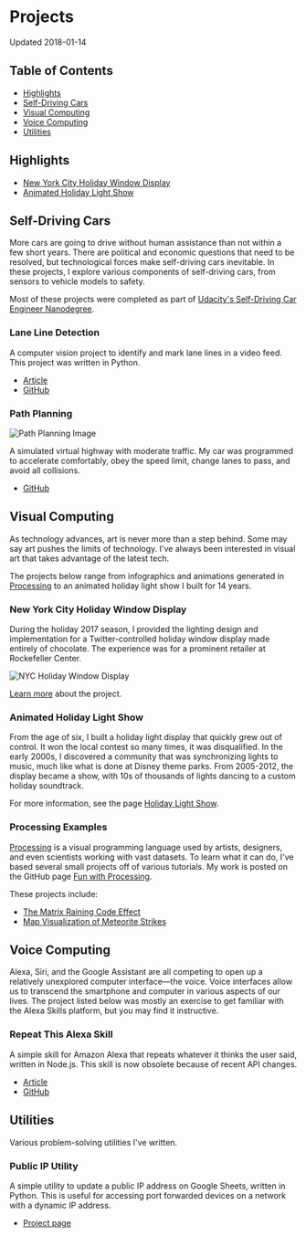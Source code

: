 # Projects

Updated 2018-01-14

## Table of Contents
* [Highlights](#highlights)
* [Self-Driving Cars](#cars)
* [Visual Computing](#visual)
* [Voice Computing](#voice)
* [Utilities](#utils)

## <a name="highlights"></a> Highlights

* [New York City Holiday Window Display](#nyc_display)
* [Animated Holiday Light Show](#light_show)

## <a name="cars"></a> Self-Driving Cars

More cars are going to drive without human assistance than not within a few short years. There are political and economic questions that need to be resolved, but technological forces make self-driving cars inevitable. In these projects, I explore various components of self-driving cars, from sensors to vehicle models to safety.

Most of these projects were completed as part of [Udacity's Self-Driving Car Engineer Nanodegree](https://www.udacity.com/course/self-driving-car-engineer-nanodegree--nd013).

### Lane Line Detection

A computer vision project to identify and mark lane lines in a video feed. This project was written in Python.

* [Article](https://gregyeutter.com/2017/02/21/nano_p1/)
* [GitHub](https://github.com/yeutterg/CarND-LaneLines-P1)

### Path Planning

![Path Planning Image](https://github.com/yeutterg/CarND-Path-Planning-Project-P11/raw/master/Driving_Image.png)

A simulated virtual highway with moderate traffic. My car was programmed to accelerate comfortably, obey the speed limit, change lanes to pass, and avoid all collisions.

* [GitHub](https://github.com/yeutterg/CarND-Path-Planning-Project-P11)

## <a name="visual"></a> Visual Computing

As technology advances, art is never more than a step behind. Some may say art pushes the limits of technology. I've always been interested in visual art that takes advantage of the latest tech.

The projects below range from infographics and animations generated in [Processing](https://processing.org/) to an animated holiday light show I built for 14 years.

### <a name="nyc_display"></a> New York City Holiday Window Display

During the holiday 2017 season, I provided the lighting design and implementation for a Twitter-controlled holiday window display made entirely of chocolate. The experience was for a prominent retailer at Rockefeller Center.

![NYC Holiday Window Display](https://yeutter.files.wordpress.com/2018/01/img_20171201_130152.jpg "NYC Holiday Window Display")

[Learn more](./nyc-display-2017) about the project.

### <a name="light_show"></a> Animated Holiday Light Show

From the age of six, I built a holiday light display that quickly grew out of control. It won the local contest so many times, it was disqualified. In the early 2000s, I discovered a community that was synchronizing lights to music, much like what is done at Disney theme parks. From 2005-2012, the display became a show, with 10s of thousands of lights dancing to a custom holiday soundtrack.

For more information, see the page [Holiday Light Show](https://gregyeutter.com/christmas/).

### Processing Examples

[Processing](https://processing.org/) is a visual programming language used by artists, designers, and even scientists working with vast datasets. To learn what it can do, I've based several small projects off of various tutorials. My work is posted on the GitHub page [Fun with Processing](https://github.com/yeutterg/fun-with-processing).

These projects include:
* [The Matrix Raining Code Effect](https://github.com/yeutterg/fun-with-processing/tree/master/Matrix)
* [Map Visualization of Meteorite Strikes](https://github.com/yeutterg/fun-with-processing/tree/master/Meteors)

## <a name="voice"></a> Voice Computing

Alexa, Siri, and the Google Assistant are all competing to open up a relatively unexplored computer interface—the voice. Voice interfaces allow us to transcend the smartphone and computer in various aspects of our lives. The project listed below was mostly an exercise to get familiar with the Alexa Skills platform, but you may find it instructive.

### Repeat This Alexa Skill

A simple skill for Amazon Alexa that repeats whatever it thinks the user said, written in Node.js. This skill is now obsolete because of recent API changes.

* [Article](https://gregyeutter.com/2016/11/27/alexa-repeat-this/)
* [GitHub](https://github.com/yeutterg/alexa-repeat-this)

## <a name="utils"></a> Utilities

Various problem-solving utilities I've written.

### Public IP Utility

A simple utility to update a public IP address on Google Sheets, written in Python. This is useful for accessing port forwarded devices on a network with a dynamic IP address.

* [Project page](https://github.com/yeutterg/public-ip-utility)
